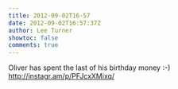 ```yaml
---
title: 2012-09-02T16-57
date: 2012-09-02T16:57:37Z
author: Lee Turner
showtoc: false
comments: true
---
```


Oliver has spent the last of his birthday money :-) http://instagr.am/p/PFJcxXMixq/

